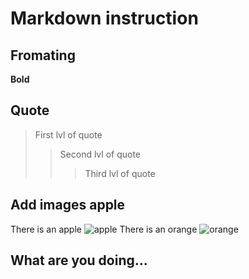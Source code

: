 # Markdown instruction

## Fromating

**Bold**

## Quote

> First lvl of quote
>> Second lvl of quote
>>> Third lvl of quote


## Add images apple

There is an apple
![apple](apple.jpg)
There is an orange
![orange](orange.png)


## What are you doing...